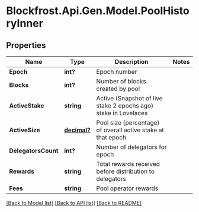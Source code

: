 # Blockfrost.Api.Gen.Model.PoolHistoryInner
## Properties

Name | Type | Description | Notes
------------ | ------------- | ------------- | -------------
**Epoch** | **int?** | Epoch number | 
**Blocks** | **int?** | Number of blocks created by pool | 
**ActiveStake** | **string** | Active (Snapshot of live stake 2 epochs ago) stake in Lovelaces | 
**ActiveSize** | [**decimal?**](BigDecimal.md) | Pool size (percentage) of overall active stake at that epoch | 
**DelegatorsCount** | **int?** | Number of delegators for epoch | 
**Rewards** | **string** | Total rewards received before distribution to delegators | 
**Fees** | **string** | Pool operator rewards | 

[[Back to Model list]](../README.md#documentation-for-models) [[Back to API list]](../README.md#documentation-for-api-endpoints) [[Back to README]](../README.md)

